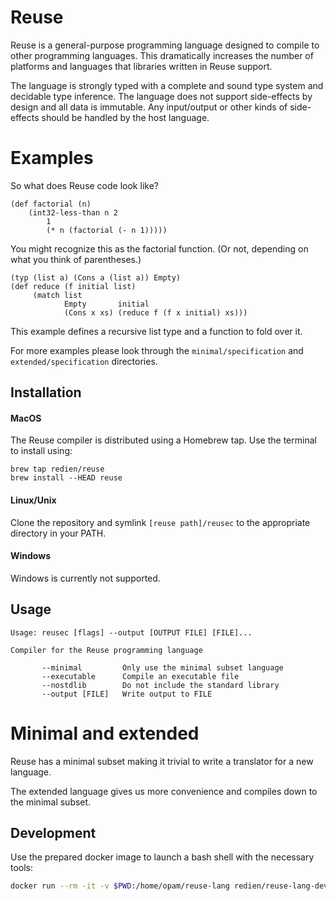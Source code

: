 # Reuse

Reuse is a general-purpose programming language designed to compile to other programming languages. This dramatically increases the number of platforms and languages that libraries written in Reuse support.

The language is strongly typed with a complete and sound type system and decidable type inference.
The language does not support side-effects by design and all data is immutable. Any input/output or other kinds of side-effects should be handled by the host language.

# Examples

So what does Reuse code look like?

```
(def factorial (n)
    (int32-less-than n 2
        1
        (* n (factorial (- n 1)))))
```

You might recognize this as the factorial function. (Or not, depending on what you think of parentheses.)

```
(typ (list a) (Cons a (list a)) Empty)
(def reduce (f initial list)
     (match list
            Empty       initial
            (Cons x xs) (reduce f (f x initial) xs)))
```

This example defines a recursive list type and a function to fold over it.

For more examples please look through the `minimal/specification` and `extended/specification` directories.

## Installation

#### MacOS

The Reuse compiler is distributed using a Homebrew tap. Use the terminal to install using:

```
brew tap redien/reuse
brew install --HEAD reuse
```

#### Linux/Unix

Clone the repository and symlink `[reuse path]/reusec` to the appropriate directory in your PATH.

#### Windows

Windows is currently not supported.

## Usage

```
Usage: reusec [flags] --output [OUTPUT FILE] [FILE]...

Compiler for the Reuse programming language

       --minimal         Only use the minimal subset language
       --executable      Compile an executable file
       --nostdlib        Do not include the standard library
       --output [FILE]   Write output to FILE
```

# Minimal and extended

Reuse has a minimal subset making it trivial to write a translator for a new language.

The extended language gives us more convenience and compiles down to the minimal subset.

## Development

Use the prepared docker image to launch a bash shell with the necessary tools:

```sh
docker run --rm -it -v $PWD:/home/opam/reuse-lang redien/reuse-lang-dev-env
```
